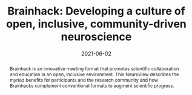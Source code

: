 ---
title: "Brainhack: Developing a culture of open, inclusive, community-driven neuroscience"
date: 2021-06-02
authors_string: Rémi Gau, Stephanie Noble, Katja Heuer, Katherine Bottenhorn, Isil Bilgin, Yu-Fang Yang, Julia Huntenburg, Johanna Bayer, Richard Bethlehem, Shawn Rhoads, Christoph Vogelbacher, Valentina Borghesani, Elizabeth Levitis, Hao-Ting Wang, Sofie Van Den Bossche, Xenia Kobeleva, Jon Legarreta, Samuel Guay, Selim Atay, Gael Varoquaux, Dorien Huijser, Malin Sandström, Peer Herholz, Samuel Nastase, AmanPreet Badhwar, Guillaume Dumas, Simon Schwab, Stefano Moia, Michael Dayan, Yasmine Bassil, Paula Brooks, Matteo Mancini, James Shine, David O'Connor, Xihe Xie, Davide Poggiali, Patrick Friedrich, Anibal Heinsfeld, Lydia Riedl, Roberto Toro, Cesar Caballero-Gaudes, Anders Eklund, Kelly Garner, Christopher Nolan, Damion Demeter, Fernando Barrios, Junaid Merchant, Elizabeth McDevitt, Robert Oostenveld, Cameron Craddock, Ariel Rokem, Andrew Doyle, Satrajit Ghosh, Aki Nikolaidis, Olivia Stanley, Eneko Uruñuela, Nasim Anousheh, Aurina Arnatkeviciute, Guillaume Auzias, Dipankar Bachar, Elise Bannier, Ruggero Basanisi, Arshitha Basavaraj, Marco Bedini, Pierre Bellec, Austin Benn, Kathryn Berluti, Steffen Bollmann, Saskia Bollmann, Claire Bradley, Jesse Brown, Augusto Buchweitz, Patrick Callahan, Micaela Chan, Bramsh Chandio, Theresa Cheng, Sidhant Chopra, Ai Chung, Thomas Close, Etienne Combrisson, Giorgia Cona, Todd Constable, Claire Cury, Kamalaker Dadi, Pablo Damasceno, Samir Das, Fabrizio Fallani, Krista DeStasio, Erin Dickie, Lena Dorfschmidt, Eugene Duff, Elizabeth Dupre, Sarah Dziura, Nathalia Esper, Oscar Esteban, Shreyas Fadnavis, Guillaume Flandin, Jessica Flannery, John Flournoy, Stephanie Forkel, Alexandre Franco, Saampras Ganesan, Siyuan Gao, José Alanis, Eleftherios Garyfallidis, Tristan Glatard, Enrico Glerean, Javier Gonzalez-Castillo, Cassandra van Praag, Abigail Greene, Geetika Gupta, Catherine Hahn, Yaroslav Halchenko, Daniel Handwerker, Thomas Hartmann, Valérie Hayot-Sasson, Stephan Heunis, Felix Hoffstaedter, Daniela Hohmann, Corey Horien, Horea-Ioan Ioanas, Alexandru Iordan, Chao Jiang, Michael Joseph, Jason Kai, Agah Karakuzu, David Kennedy, Anisha Keshavan, Ali Khan, Gregory Kiar, Christiaan Klink, Vincent Koppelmans, Serge Koudoro, Angela Laird, Georg Langs, Marissa Laws, Roxane Licandro, Sook-Lei Liew, Tomislav Lipic, Krisanne Litinas, Daniel Lurie, Désirée Lussier, Christopher Madan, Lea-Theresa Mais, Sina L, J.P. Manzano-Patron, Dimitra Maoutsa, Matheus Marcon, Daniel Margulies, Giorgio Marinato, Daniele Marinazzo, Christopher Markiewicz, Camille Maumet, Felipe Meneguzzi, David Meunier, Michael Milham, Kathryn Mills, Davide Momi, Clara Moreau, Aysha Motala, Iska Moxon-Emre, Thomas Nichols, Dylan Nielson, Gustav Nilsonne, Lisa Novello, Caroline O'Brien, Emily Olafson, Lindsay Oliver, John Onofrey, Edwina Orchard, Kendra Oudyk, Patrick Park, Mahboobeh Parsapoor, Lorenzo Pasquini, Scott Peltier, Cyril Pernet, Rudolph Pienaar, Pedro Pinheiro-Chagas, Jean-Baptiste Poline, Anqi Qiu, Tiago Quendera, Laura Rice, Joscelin Rocha-Hidalgo, Saige Rutherford, Mathias Scharinger, Dustin Scheinost, Deena Shariq, Thomas Shaw, Viviana Siless, Molly Simmonite, Nikoloz Sirmpilatze, Hayli Spence, Julia Sprenger, Andrija Stajduhar, Martin Szinte, Sylvain Takerkart, Angela Tam, Link Tejavibulya, Michel de Schotten, Ina Thome, Laura da Silva, Nicolas Traut, Lucina Uddin, Antonino Vallesi, John VanMeter, Nandita Vijayakumar, Matteo Castello, Jakub Vohryzek, Jak_a Vukojevi_, Kirstie Whitaker, Lucy Whitmore, Steve Wideman, Suzanne Witt, Hua Xie, Ting Xu, Chao-Gan Yan, Fang-Cheng Yeh, B.T. Yeo, Xi-Nian Zuo
authors:
   - Rémi Gau
   - Stephanie Noble
   - Katja Heuer
   - Katherine Bottenhorn
   - Isil Bilgin
   - Yu-Fang Yang
   - Julia Huntenburg
   - Johanna Bayer
   - Richard Bethlehem
   - Shawn Rhoads
   - Christoph Vogelbacher
   - Valentina Borghesani
   - Elizabeth Levitis
   - Hao-Ting Wang
   - Sofie Van Den Bossche
   - Xenia Kobeleva
   - Jon Legarreta
   - Samuel Guay
   - Selim Atay
   - Gael Varoquaux
   - Dorien Huijser
   - Malin Sandström
   - Peer Herholz
   - Samuel Nastase
   - AmanPreet Badhwar
   - Guillaume Dumas
   - Simon Schwab
   - Stefano Moia
   - Michael Dayan
   - Yasmine Bassil
   - Paula Brooks
   - Matteo Mancini
   - James Shine
   - David O'Connor
   - Xihe Xie
   - Davide Poggiali
   - Patrick Friedrich
   - Anibal Heinsfeld
   - Lydia Riedl
   - Roberto Toro
   - Cesar Caballero-Gaudes
   - Anders Eklund
   - Kelly Garner
   - Christopher Nolan
   - Damion Demeter
   - Fernando Barrios
   - Junaid Merchant
   - Elizabeth McDevitt
   - Robert Oostenveld
   - Cameron Craddock
   - Ariel Rokem
   - Andrew Doyle
   - Satrajit Ghosh
   - Aki Nikolaidis
   - Olivia Stanley
   - Eneko Uruñuela
   - Nasim Anousheh
   - Aurina Arnatkeviciute
   - Guillaume Auzias
   - Dipankar Bachar
   - Elise Bannier
   - Ruggero Basanisi
   - Arshitha Basavaraj
   - Marco Bedini
   - Pierre Bellec
   - Austin Benn
   - Kathryn Berluti
   - Steffen Bollmann
   - Saskia Bollmann
   - Claire Bradley
   - Jesse Brown
   - Augusto Buchweitz
   - Patrick Callahan
   - Micaela Chan
   - Bramsh Chandio
   - Theresa Cheng
   - Sidhant Chopra
   - Ai Chung
   - Thomas Close
   - Etienne Combrisson
   - Giorgia Cona
   - Todd Constable
   - Claire Cury
   - Kamalaker Dadi
   - Pablo Damasceno
   - Samir Das
   - Fabrizio Fallani
   - Krista DeStasio
   - Erin Dickie
   - Lena Dorfschmidt
   - Eugene Duff
   - Elizabeth Dupre
   - Sarah Dziura
   - Nathalia Esper
   - Oscar Esteban
   - Shreyas Fadnavis
   - Guillaume Flandin
   - Jessica Flannery
   - John Flournoy
   - Stephanie Forkel
   - Alexandre Franco
   - Saampras Ganesan
   - Siyuan Gao
   - José Alanis
   - Eleftherios Garyfallidis
   - Tristan Glatard
   - Enrico Glerean
   - Javier Gonzalez-Castillo
   - Cassandra van Praag
   - Abigail Greene
   - Geetika Gupta
   - Catherine Hahn
   - Yaroslav Halchenko
   - Daniel Handwerker
   - Thomas Hartmann
   - Valérie Hayot-Sasson
   - Stephan Heunis
   - Felix Hoffstaedter
   - Daniela Hohmann
   - Corey Horien
   - Horea-Ioan Ioanas
   - Alexandru Iordan
   - Chao Jiang
   - Michael Joseph
   - Jason Kai
   - Agah Karakuzu
   - David Kennedy
   - Anisha Keshavan
   - Ali Khan
   - Gregory Kiar
   - Christiaan Klink
   - Vincent Koppelmans
   - Serge Koudoro
   - Angela Laird
   - Georg Langs
   - Marissa Laws
   - Roxane Licandro
   - Sook-Lei Liew
   - Tomislav Lipic
   - Krisanne Litinas
   - Daniel Lurie
   - Désirée Lussier
   - Christopher Madan
   - Lea-Theresa Mais
   - Sina L
   - J.P. Manzano-Patron
   - Dimitra Maoutsa
   - Matheus Marcon
   - Daniel Margulies
   - Giorgio Marinato
   - Daniele Marinazzo
   - Christopher Markiewicz
   - Camille Maumet
   - Felipe Meneguzzi
   - David Meunier
   - Michael Milham
   - Kathryn Mills
   - Davide Momi
   - Clara Moreau
   - Aysha Motala
   - Iska Moxon-Emre
   - Thomas Nichols
   - Dylan Nielson
   - Gustav Nilsonne
   - Lisa Novello
   - Caroline O'Brien
   - Emily Olafson
   - Lindsay Oliver
   - John Onofrey
   - Edwina Orchard
   - Kendra Oudyk
   - Patrick Park
   - Mahboobeh Parsapoor
   - Lorenzo Pasquini
   - Scott Peltier
   - Cyril Pernet
   - Rudolph Pienaar
   - Pedro Pinheiro-Chagas
   - Jean-Baptiste Poline
   - Anqi Qiu
   - Tiago Quendera
   - Laura Rice
   - Joscelin Rocha-Hidalgo
   - Saige Rutherford
   - Mathias Scharinger
   - Dustin Scheinost
   - Deena Shariq
   - Thomas Shaw
   - Viviana Siless
   - Molly Simmonite
   - Nikoloz Sirmpilatze
   - Hayli Spence
   - Julia Sprenger
   - Andrija Stajduhar
   - Martin Szinte
   - Sylvain Takerkart
   - Angela Tam
   - Link Tejavibulya
   - Michel de Schotten
   - Ina Thome
   - Laura da Silva
   - Nicolas Traut
   - Lucina Uddin
   - Antonino Vallesi
   - John VanMeter
   - Nandita Vijayakumar
   - Matteo Castello
   - Jakub Vohryzek
   - Jak_a Vukojevi_
   - Kirstie Whitaker
   - Lucy Whitmore
   - Steve Wideman
   - Suzanne Witt
   - Hua Xie
   - Ting Xu
   - Chao-Gan Yan
   - Fang-Cheng Yeh
   - B.T. Yeo
   - Xi-Nian Zuo
author_ids:
   - javier_gonzalez-castillo
   - dan_handwerker
journal: 'Neuron'
volume: 109
issue: 11
pages: 1769-1775
book_title: ''
publisher: ''
abstract: 'Brainhack is an innovative meeting format that promotes scientific collaboration and education in an open, inclusive environment. This NeuroView describes the myriad benefits for participants and the research community and how Brainhacks complement conventional formats to augment scientific progress.'
project_id: education
paper_url: https://www.cell.com/neuron/fulltext/S0896-6273(21)00231-2
doi: 10.1016/j.neuron.2021.04.001
data_loc: ''
code_loc: ''
file: '/assets/publications/'
file_name: ''
type: journal_article
pub_str: ' (2021) Neuron 109(11): 1769-1775'
layout: publication 
---